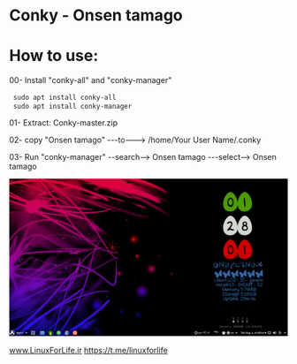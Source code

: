 # Conky - Onsen tamago
# How to use:

00- Install "conky-all" and "conky-manager"

     sudo apt install conky-all
     sudo apt install conky-manager


01- Extract: Conky-master.zip

02- copy "Onsen tamago"  ---to---> /home/Your User Name/.conky

03- Run "conky-manager" --search--> Onsen tamago ---select--> Onsen tamago

![alt text](https://github.com/RezaSh13/Conky/blob/master/Onsen%20tamago/Screenshot%20from%202017-08-05%2001-28-02.png
)







www.LinuxForLife.ir
https://t.me/linuxforlife
